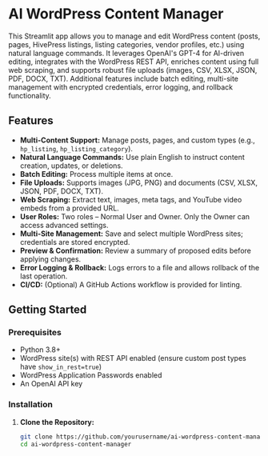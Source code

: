 # AI WordPress Content Manager

This Streamlit app allows you to manage and edit WordPress content (posts, pages, HivePress listings, listing categories, vendor profiles, etc.) using natural language commands. It leverages OpenAI's GPT-4 for AI-driven editing, integrates with the WordPress REST API, enriches content using full web scraping, and supports robust file uploads (images, CSV, XLSX, JSON, PDF, DOCX, TXT). Additional features include batch editing, multi-site management with encrypted credentials, error logging, and rollback functionality.

## Features

- **Multi-Content Support:** Manage posts, pages, and custom types (e.g., `hp_listing`, `hp_listing_category`).
- **Natural Language Commands:** Use plain English to instruct content creation, updates, or deletions.
- **Batch Editing:** Process multiple items at once.
- **File Uploads:** Supports images (JPG, PNG) and documents (CSV, XLSX, JSON, PDF, DOCX, TXT).
- **Web Scraping:** Extract text, images, meta tags, and YouTube video embeds from a provided URL.
- **User Roles:** Two roles – Normal User and Owner. Only the Owner can access advanced settings.
- **Multi-Site Management:** Save and select multiple WordPress sites; credentials are stored encrypted.
- **Preview & Confirmation:** Review a summary of proposed edits before applying changes.
- **Error Logging & Rollback:** Logs errors to a file and allows rollback of the last operation.
- **CI/CD:** (Optional) A GitHub Actions workflow is provided for linting.

## Getting Started

### Prerequisites

- Python 3.8+
- WordPress site(s) with REST API enabled (ensure custom post types have `show_in_rest=true`)
- WordPress Application Passwords enabled
- An OpenAI API key

### Installation

1. **Clone the Repository:**
   ```bash
   git clone https://github.com/yourusername/ai-wordpress-content-manager.git
   cd ai-wordpress-content-manager
